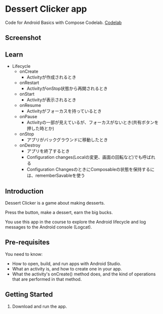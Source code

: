 Dessert Clicker app
=====================

Code for Android Basics with Compose Codelab.
[Codelab](https://developer.android.com/codelabs/basic-android-kotlin-compose-activity-lifecycle?continue=https://developer.android.com/courses/pathways/android-basics-compose-unit-4-pathway-1?hl%3Dja%23codelab-https://developer.android.com/codelabs/basic-android-kotlin-compose-activity-lifecycle#6)

Screenshot
----------

Learn
-----
- Lifecycle
  - onCreate
    - Activityが作成されるとき
  - onRestart
    - ActivityがonStop状態から再開されるとき
  - onStart
    - Activityが表示されるとき
  - onResume
    - Activityがフォーカスを持っているとき
  - onPause
    - Activityの一部が見えているが、フォーカスがないとき(共有ボタンを押した時とか)
  - onStop
    - アプリがバックグラウンドに移動したとき
  - onDestroy
    - アプリを終了するとき
    - Configuration changes(Localの変更、画面の回転など)でも呼ばれる
    - Configuration ChangesのときにComposableの状態を保持するには、rememberSavableを使う

Introduction
------------

Dessert Clicker is a game about making desserts.

Press the button, make a dessert, earn the big bucks.

You use this app in the course to explore the Android lifecycle and log messages to
the Android console (Logcat).

Pre-requisites
--------------

You need to know:
- How to open, build, and run apps with Android Studio.
- What an activity is, and how to create one in your app.
- What the activity's onCreate() method does, and the kind of operations
  that are performed in that method.


Getting Started
---------------

1. Download and run the app.
